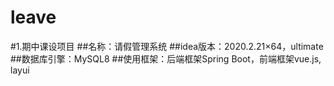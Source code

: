 # leave
#1.期中课设项目
##名称：请假管理系统
##idea版本：2020.2.21×64，ultimate
##数据库引擎：MySQL8
##使用框架：后端框架Spring Boot，前端框架vue.js, layui
